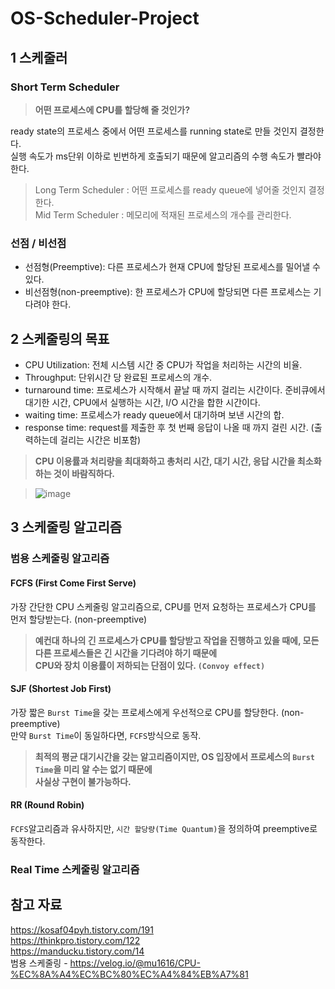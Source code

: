 # OS-Scheduler-Project

## 1 스케줄러  
### Short Term Scheduler  
> **어떤 프로세스에 CPU를 할당해 줄 것인가?**
  
ready state의 프로세스 중에서 어떤 프로세스를 running state로 만들 것인지 결정한다.  
실행 속도가 ms단위 이하로 빈번하게 호출되기 때문에 알고리즘의 수행 속도가 빨라야한다.  
  
> Long Term Scheduler : 어떤 프로세스를 ready queue에 넣어줄 것인지 결정한다.  
> Mid Term Scheduler : 메모리에 적재된 프로세스의 개수를 관리한다.  
  
### 선점 / 비선점
- 선점형(Preemptive): 다른 프로세스가 현재 CPU에 할당된 프로세스를 밀어낼 수 있다.  
- 비선점형(non-preemptive): 한 프로세스가 CPU에 할당되면 다른 프로세스는 기다려야 한다.  


## 2 스케줄링의 목표
- CPU Utilization: 전체 시스템 시간 중 CPU가 작업을 처리하는 시간의 비율.  
- Throughput: 단위시간 당 완료된 프로세스의 개수.  
- turnaround time: 프로세스가 시작해서 끝날 때 까지 걸리는 시간이다. 준비큐에서 대기한 시간, CPU에서 실행하는 시간, I/O 시간을 합한 시간이다.  
- waiting time: 프로세스가 ready queue에서 대기하며 보낸 시간의 합.  
- response time: request를 제출한 후 첫 번째 응답이 나올 때 까지 걸린 시간. (출력하는데 걸리는 시간은 비포함)  
  
> **CPU 이용률과 처리량을 최대화하고 총처리 시간, 대기 시간, 응답 시간을 최소화 하는 것이 바람직하다.**  
  
> ![image](https://user-images.githubusercontent.com/65759076/117789012-e0af2780-b282-11eb-817d-ac923735f034.png)  
  
## 3 스케줄링 알고리즘

### 범용 스케줄링 알고리즘

#### FCFS (First Come First Serve)  
가장 간단한 CPU 스케줄링 알고리즘으로, CPU를 먼저 요청하는 프로세스가 CPU를 먼저 할당받는다. (non-preemptive)  
  
> **예컨대 하나의 긴 프로세스가 CPU를 할당받고 작업을 진행하고 있을 때에, 모든 다른 프로세스들은 긴 시간을 기다려야 하기 때문에**  
> **CPU와 장치 이용률이 저하되는 단점이 있다. `(Convoy effect)`**  
  
#### SJF (Shortest Job First)  
가장 짧은 `Burst Time`을 갖는 프로세스에게 우선적으로 CPU를 할당한다. (non-preemptive)  
만약 `Burst Time`이 동일하다면, `FCFS`방식으로 동작.  

> **최적의 평균 대기시간을 갖는 알고리즘이지만, OS 입장에서 프로세스의 `Burst Time`을 미리 알 수는 없기 때문에**  
> **사실상 구현이 불가능하다.**  
  
#### RR (Round Robin)  
`FCFS`알고리즘과 유사하지만, `시간 할당량(Time Quantum)`을 정의하여 preemptive로 동작한다.  

  
  
### Real Time 스케줄링 알고리즘

####
####


## 참고 자료
https://kosaf04pyh.tistory.com/191  
https://thinkpro.tistory.com/122  
https://manducku.tistory.com/14  
범용 스케줄링 - https://velog.io/@mu1616/CPU-%EC%8A%A4%EC%BC%80%EC%A4%84%EB%A7%81  
